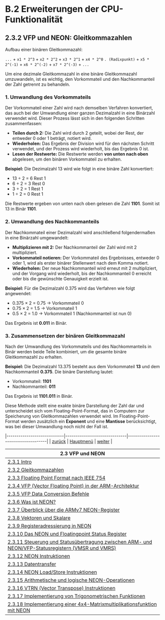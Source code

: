 # B.2 Erweiterungen der CPU-Funktionalität
## 2.3.2 VFP und NEON: Gleitkommazahlen

Aufbau einer binären Gleitkommazahl: 

`...` + `x1 * 2^3` + `x2 * 2^2` + `x3 * 2^1` + `x4 * 2^0` `. (Radixpunkt)` + `x5 * 2^(-1)` + `x6 * 2^(-2)` + `x7 * 2^(-3)` + `...`

Um eine dezimale Gleitkommazahl in eine binäre Gleitkommazahl umzuwandeln, ist es wichtig, den Vorkommateil und den Nachkommanteil der Zahl getrennt zu behandeln. 

### 1. Umwandlung des Vorkommateils
Der Vorkommateil einer Zahl wird nach demselben Verfahren konvertiert, das auch bei der Umwandlung einer ganzen Dezimalzahl in eine Binärzahl verwendet wird. Dieser Prozess lässt sich in den folgenden Schritten zusammenfassen:

- **Teilen durch 2:** Die Zahl wird durch 2 geteilt, wobei der Rest, der entweder 0 oder 1 beträgt, notiert wird.
- **Wiederholen:** Das Ergebnis der Division wird für den nächsten Schritt verwendet, und der Prozess wird wiederholt, bis das Ergebnis 0 ist.
- **Lesen der Restwerte:** Die Restwerte werden **von unten nach oben** abgelesen, um den binären Vorkommateil zu erhalten.

**Beispiel:**
Die Dezimalzahl 13 wird wie folgt in eine binäre Zahl konvertiert:
- 13 ÷ 2 = 6 Rest 1
-  6 ÷ 2 = 3 Rest 0
-  3 ÷ 2 = 1 Rest 1
-  1 ÷ 2 = 0 Rest 1

Die Restwerte ergeben von unten nach oben gelesen die Zahl **1101**. Somit ist 13 in Binär **1101**.

### 2. Umwandlung des Nachkommanteils
Der Nachkommateil einer Dezimalzahl wird anschließend folgendermaßen in eine Binärzahl umgewandelt:
- **Multiplizieren mit 2:** Der Nachkommanteil der Zahl wird mit 2 multipliziert.
- **Vorkommateil notieren:** Der Vorkommateil des Ergebnisses, entweder 0 oder 1, wird als erster binärer Stellenwert nach dem Komma notiert.
- **Wiederholen:** Der neue Nachkommanteil wird erneut mit 2 multipliziert, und der Vorgang wird wiederholt, bis der Nachkommanteil 0 erreicht oder bis die gewünschte Genauigkeit erzielt ist.

**Beispiel:**
Für die Dezimalzahl 0.375 wird das Verfahren wie folgt angewendet:
- 0.375 × 2 = 0.75 -> Vorkommateil 0
- 0.75 × 2 = 1.5 -> Vorkommateil 1
- 0.5 × 2 = 1.0 -> Vorkommateil 1 (Nachkommanteil ist nun 0)

Das Ergebnis ist **0.011** in Binär.

### 3. Zusammensetzen der binären Gleitkommazahl
Nach der Umwandlung des Vorkommateils und des Nachkommanteils in Binär werden beide Teile kombiniert, um die gesamte binäre Gleitkommazahl zu erhalten.

**Beispiel:**
Die Dezimalzahl 13.375 besteht aus dem Vorkommateil **13** und dem Nachkommanteil **0.375**. Die binäre Darstellung lautet:

- Vorkommateil: **1101**
- Nachkommanteil: **011**

Das Ergebnis ist **1101.011** in Binär.

Diese Methode stellt eine exakte binäre Darstellung der Zahl dar und unterscheidet sich vom Floating-Point-Format, das in Computern zur Speicherung von Gleitkommazahlen verwendet wird. Im Floating-Point-Format werden zusätzlich ein **Exponent** und eine **Mantisse** berücksichtigt, was bei dieser Umwandlung noch nicht der Fall ist.

|-----------------------------|-------------------------------|-------------------------------------|
| [zurück](floatingintro.md)  | [Hauptmenü](../ueberblick.md) | [weiter](floatingnums.md)           | 


|**2.3 VFP und NEON**                                                                                               |
|-------------------------------------------------------------------------------------------------------------------|
| [2.3.1 Intro](floatingintro.md)                                                                                   |
| [2.3.2 Gleitkommazahlen](bingleit.md)                                                                             |
| [2.3.3 Floating Point Format nach IEEE 754](floatingnums.md)                                                      |
| [2.3.4 VFP (Vector Floating Point) in der ARM-Architektur](vfp_intro.md)                                          |
| [2.3.5 VFP Data Conversion Befehle](vfpconv.md)                                                                   |
| [2.3.6 Was ist NEON?](neonintro.md)                                                                               |
| [2.3.7 Überblick über die ARMv7 NEON-Register](neonregs.md)                                                       |
| [2.3.8 Vektoren und Skalare](scalvekt.md)                                                                         |
| [2.3.9 Registeradressierung in NEON](neonadr.md)                                                                  |
| [2.3.10 Das NEON und Floatingpoint Status Register](neonstat.md)                                                  |
| [2.3.11 Steuerung und Statusübertragung zwischen ARM- und NEON/VFP-Statusregistern (VMSR und VMRS)](neonctrl.md)  |
| [2.3.12 NEON Instruktionen](neoninstr.md)                                                                         |
| [2.3.13 Datentransfer](vmov.md)                                                                                   |
| [2.3.14 NEON Load/Store Instruktionen](neonldstr.md)                                                              |
| [2.3.15 Arithmetische und logische NEON-Operationen](varithlog.md)                                                |
| [2.3.16 VTRN (Vector Transpose) Instruktionen](vtrn.md)                                                           |
| [2.3.17 Implementierung von Trigonometrischen Funktionen](trigon_ue.md)                                           |
| [2.3.18 Implementierung einer 4x4-Matrixmultiplikationsfunktion mit NEON](matrix_ue.md)                           |
